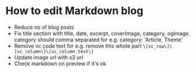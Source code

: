 # How to edit Markdown blog

- Reduce no of blog posts
- Fix title section with title, date, excerpt, coverImage, category, ogImage.
  category should comma separated for e.g. category: 'Article, Theme'
- Remove vc code text for e.g. remove this whole part `\[vc_row\]\[vc_column\]\[vc_column_text\]`
- Update image url with s3 url
- Check markdown on preview if it's ok
